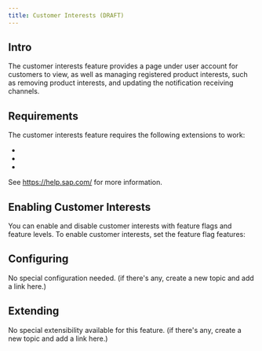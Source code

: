 ```yaml
---
title: Customer Interests (DRAFT)
---
```


## Intro

The customer interests feature provides a page under user account for customers to view, as well as managing registered product interests, such as removing product interests, and updating the notification receiving channels. 

## Requirements

The customer interests feature requires the following extensions to work:

- 
- 
- 

See https://help.sap.com/ for more information.

## Enabling Customer Interests

You can enable and disable customer interests with feature flags and feature levels. To enable customer interests, set the feature flag features:

## Configuring

No special configuration needed. (if there's any, create a new topic and add a link here.)


## Extending

No special extensibility available for this feature. (if there's any, create a new topic and add a link here.)

